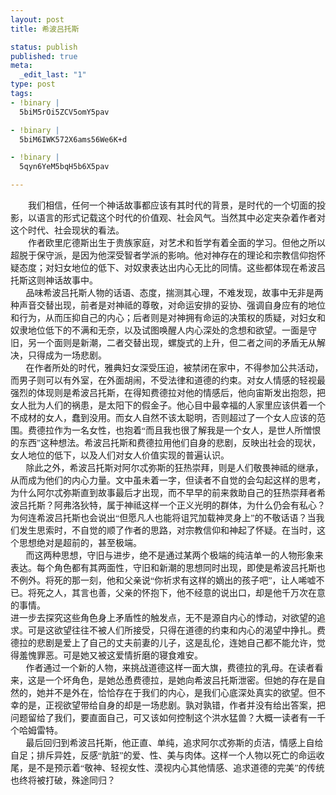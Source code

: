 ```yaml
--- 
layout: post
title: 希波吕托斯

status: publish
published: true
meta: 
  _edit_last: "1"
type: post
tags: 
- !binary |
  5biM5rOi5ZCV5omY5pav

- !binary |
  5biM6IWK572X6ams56We6K+d

- !binary |
  5qyn6YeM5bqH5b6X5pav

---
```

<span style="font-family: 微软雅黑;">
</span>
<div style="font-family: 微软雅黑;">        我们相信，任何一个神话故事都应该有其时代的背景，是时代的一个切面的投影，以语言的形式记载这个时代的价值观、社会风气。当然其中必定夹杂着作者对这个时代、社会现状的看法。</div>
<div style="font-family: 微软雅黑;">        作者欧里庀德斯出生于贵族家庭，对艺术和哲学有着全面的学习。但他之所以超脱于保守派，是因为他深受智者学派的影响。他对神存在的理论和宗教信仰抱怀疑态度；对妇女地位的低下、对奴隶表达出内心无比的同情。这些都体现在希波吕托斯这则神话故事中。</div>
<div style="font-family: 微软雅黑;">       品味希波吕托斯人物的话语、态度，揣测其心理，不难发现，故事中无非是两种声音交替出现，前者是对神祗的尊敬，对命运安排的妥协、强调自身应有的地位和行为，从而压抑自己的内心；后者则是对神拥有命运的决策权的质疑，对妇女和奴隶地位低下的不满和无奈，以及试图唤醒人内心深处的念想和欲望。一面是守旧，另一个面则是新潮，二者交替出现，螺旋式的上升，但二者之间的矛盾无从解决，只得成为一场悲剧。</div>
<div><!--more--></div>
<div style="font-family: 微软雅黑;">       在作者所处的时代，雅典妇女深受压迫，被禁闭在家中，不得参加公共活动，而男子则可以有外室，在外面胡闹，不受法律和道德的约束。对女人情感的轻视最强烈的体现则是希波吕托斯，在得知费德拉对他的情感后，他向宙斯发出抱怨，把女人批为人们的祸患，是太阳下的假金子。他心目中最幸福的人家里应该供着一个不成材的女人，蠢到没用。而女人自然不该太聪明，否则超过了一个女人应该的范围。费德拉作为一名女性，也抱着“而且我也很了解我是一个女人，是世人所憎恨的东西”这种想法。希波吕托斯和费德拉用他们自身的悲剧，反映出社会的现状，女人地位的低下，以及人们对女人价值实现的普遍认识。</div>
<div style="font-family: 微软雅黑;">       除此之外，希波吕托斯对阿尔忒弥斯的狂热崇拜，则是人们敬畏神祗的继承，从而成为他们的内心力量。文中虽未着一字，但读者不自觉的会勾起这样的思考，为什么阿尔忒弥斯直到故事最后才出现，而不早早的前来救助自己的狂热崇拜者希波吕托斯？阿弗洛狄特，属于神祗这样一个正义光明的群体，为什么仍会有私心？为何连希波吕托斯也会说出“但愿凡人也能将诅咒加载神灵身上”的不敬话语？当我们发生思索时，不自觉的顺了作者的思路，对宗教信仰和神起了怀疑。在当时，这个思想绝对是超前的，甚至极端。</div>
<div style="font-family: 微软雅黑;">       而这两种思想，守旧与进步，绝不是通过某两个极端的纯洁单一的人物形象来表达。每个角色都有其两面性，守旧和新潮的思想同时出现，即使是希波吕托斯也不例外。将死的那一刻，他和父亲说“你祈求有这样的嫡出的孩子吧”，让人唏嘘不已。将死之人，其言也善，父亲的怀抱下，他不经意的说出口，却是他千万次在意的事情。</div>
<div>进一步去探究这些角色身上矛盾性的触发点，无不是源自内心的悸动，对欲望的追求。可是这欲望往往不被人们所接受，只得在道德的约束和内心的渴望中挣扎。费德拉的悲剧是爱上了自己的丈夫前妻的儿子，这是乱伦，连她自己都不能允许，觉得羞愧罪恶。可是她又被这爱情折磨的寝食难安。</div>
<div style="font-family: 微软雅黑;">       作者通过一个新的人物，来挑战道德这样一面大旗，费德拉的乳母。在读者看来，这是一个坏角色，是她怂恿费德拉，是她向希波吕托斯泄密。但她的存在是自然的，她并不是外在，恰恰存在于我们的内心，是我们心底深处真实的欲望。但不幸的是，正视欲望带给自身的却是一场悲剧。孰对孰错，作者并没有给出答案，把问题留给了我们，要直面自己，可又该如何控制这个洪水猛兽？大概一读者有一千个哈姆雷特。</div>
<div style="font-family: 微软雅黑;">       最后回归到希波吕托斯，他正直、单纯，追求阿尔忒弥斯的贞洁，情感上自给自足；排斥异姓，反感“肮脏”的爱、性、美与肉体。这样一个人物以死亡的命运收尾，是不是预示着“敬神、轻视女性、漠视内心其他情感、追求道德的完美”的传统也终将被打破，殊途同归？</div>
&nbsp;
